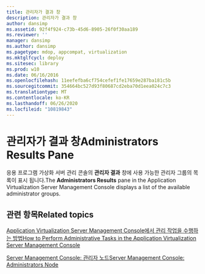 ```yaml
---
title: 관리자가 결과 창
description: 관리자가 결과 창
author: dansimp
ms.assetid: 92f4f924-c73b-45d6-8905-26f0f30aa189
ms.reviewer: ''
manager: dansimp
ms.author: dansimp
ms.pagetype: mdop, appcompat, virtualization
ms.mktglfcycl: deploy
ms.sitesec: library
ms.prod: w10
ms.date: 06/16/2016
ms.openlocfilehash: 11eefefba6cf754cefef1fe17659e287ba181c5b
ms.sourcegitcommit: 354664bc527d93f80687cd2eba70d1eea024c7c3
ms.translationtype: MT
ms.contentlocale: ko-KR
ms.lasthandoff: 06/26/2020
ms.locfileid: "10819843"
---
```

# <span data-ttu-id="3e5ac-103">관리자가 결과 창</span><span class="sxs-lookup"><span data-stu-id="3e5ac-103">Administrators Results Pane</span></span>


<span data-ttu-id="3e5ac-104">응용 프로그램 가상화 서버 관리 콘솔의 **관리자 결과** 창에 사용 가능한 관리자 그룹의 목록이 표시 됩니다.</span><span class="sxs-lookup"><span data-stu-id="3e5ac-104">The **Administrators Results** pane in the Application Virtualization Server Management Console displays a list of the available administrator groups.</span></span>

## <span data-ttu-id="3e5ac-105">관련 항목</span><span class="sxs-lookup"><span data-stu-id="3e5ac-105">Related topics</span></span>


[<span data-ttu-id="3e5ac-106">Application Virtualization Server Management Console에서 관리 작업을 수행하는 방법</span><span class="sxs-lookup"><span data-stu-id="3e5ac-106">How to Perform Administrative Tasks in the Application Virtualization Server Management Console</span></span>](how-to-perform-administrative-tasks-in-the-application-virtualization-server-management-console.md)

[<span data-ttu-id="3e5ac-107">Server Management Console: 관리자 노드</span><span class="sxs-lookup"><span data-stu-id="3e5ac-107">Server Management Console: Administrators Node</span></span>](server-management-console-administrators-node.md)

 

 





